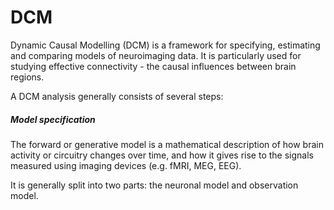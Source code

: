 # DCM

Dynamic Causal Modelling \(DCM\) is a framework for specifying, estimating and comparing models of neuroimaging data. It is particularly used for studying effective connectivity - the causal influences between brain regions. 

A DCM analysis generally consists of several steps:

##### Model specification

The forward or generative model is a mathematical description of how brain activity or circuitry changes over time, and how it gives rise to the signals measured using imaging devices \(e.g. fMRI, MEG, EEG\). 



It is generally split into two parts: the neuronal model and observation model.

